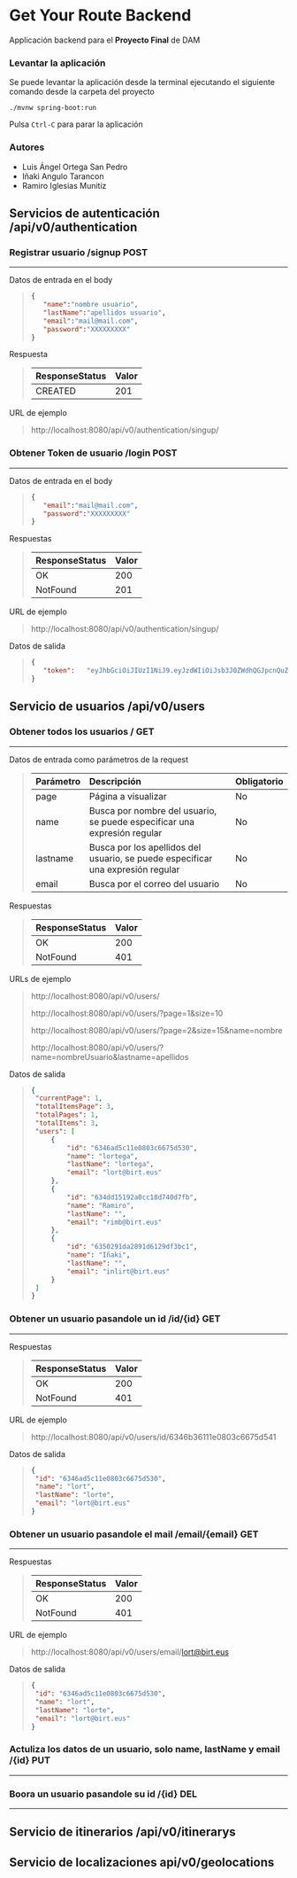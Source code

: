 # Get Your Route Backend

Applicación backend para el **Proyecto Final** de DAM

### Levantar la aplicación
Se puede levantar la aplicación desde la terminal ejecutando el siguiente comando 
desde la carpeta del proyecto

`./mvnw spring-boot:run`

Pulsa `Ctrl-C` para parar la aplicación

### Autores
- Luis Ángel Ortega San Pedro
- Iñaki Angulo Tarancon
- Ramiro Iglesias Munitiz

## Servicios de autenticación /api/v0/authentication

### Registrar usuario /signup POST
---
  Datos de entrada en el body
  >```json
  >{
  >    "name":"nombre usuario",
  >    "lastName":"apellidos usuario",
  >    "email":"mail@mail.com",
  >    "password":"XXXXXXXXX"
  >}
  >```
    
  Respuesta
  >| ResponseStatus | Valor | 
  >|:-------------- |:----- |
  >| CREATED        | 201   |
    
  URL de ejemplo
  >http://localhost:8080/api/v0/authentication/singup/

### Obtener Token de usuario /login POST
---
  Datos de entrada en el body
  >```json
  >{
  >    "email":"mail@mail.com",
  >    "password":"XXXXXXXXX"
  >}
  >```
    
  Respuestas
  >| ResponseStatus | Valor | 
  >|:-------------- |:----- |
  >| OK             | 200   |
  >| NotFound       | 201   |
    
  URL de ejemplo
  >http://localhost:8080/api/v0/authentication/singup/

  Datos de salida
  >```json
  >{
  >    "token":   "eyJhbGciOiJIUzI1NiJ9.eyJzdWIiOiJsb3J0ZWdhQGJpcnQuZXVzIiwiaWF0IjoxNjY4MDk2MzkwLCJleHAiOjE2NjgxMzk1OTAsIm5hbWUiOiJsb3J0ZWdhIn0.Z35qlb3L0FS1WbNqHyt7UyoDB2qsIgx4_7ei_Ybzyw0"
  >}
  >```

## Servicio de usuarios /api/v0/users
 ### Obtener todos los usuarios / GET
 ---
   Datos de entrada como parámetros de la request
   
  > | Parámetro | Descripción                      | Obligatorio |
  > | :--------------- | :--------------- | :--------------- |
  > | page      | Página a visualizar            | No          |
  > | name      | Busca por nombre del usuario, se puede especificar una expresión regular  | No    |
  > | lastname  | Busca por los apellidos del usuario, se puede especificar una expresión regular | No    |
  > | email     | Busca por el correo del usuario | No    |
 
 Respuestas
  >| ResponseStatus | Valor | 
  >|:-------------- |:----- |
  >| OK             | 200   |
  >| NotFound       | 401   |
    
  URLs de ejemplo
  >http://localhost:8080/api/v0/users/
  >
  >http://localhost:8080/api/v0/users/?page=1&size=10
  >
  >http://localhost:8080/api/v0/users/?page=2&size=15&name=nombre
  >
  >http://localhost:8080/api/v0/users/?name=nombreUsuario&lastname=apellidos

 Datos de salida
  >```json
  >{
  >  "currentPage": 1,
  >  "totalItemsPage": 3,
  >  "totalPages": 1,
  >  "totalItems": 3,
  >  "users": [
  >      {
  >          "id": "6346ad5c11e0803c6675d530",
  >          "name": "lortega",
  >          "lastName": "lortega",
  >          "email": "lort@birt.eus"
  >      },
  >      {
  >          "id": "634dd15192a0cc18d740d7fb",
  >          "name": "Ramiro",
  >          "lastName": "",
  >          "email": "rimb@birt.eus"
  >      },
  >      {
  >          "id": "6350291da2891d6129df3bc1",
  >          "name": "Iñaki",
  >          "lastName": "",
  >          "email": "inlirt@birt.eus"
  >      }
  >  ]
  >}
  >```
  
 ### Obtener un usuario pasandole un id /id/{id} GET
 ---
 Respuestas
  >| ResponseStatus | Valor | 
  >|:-------------- |:----- |
  >| OK             | 200   |
  >| NotFound       | 401   |
    
  URL de ejemplo
  >http://localhost:8080/api/v0/users/id/6346b36111e0803c6675d541

 Datos de salida
  >```json
  >{
  >  "id": "6346ad5c11e0803c6675d530",
  >  "name": "lort",
  >  "lastName": "lorte",
  >  "email": "lort@birt.eus"
  >}
  >```

 ### Obtener un usuario pasandole el mail /email/{email} GET
 ---
 Respuestas
  >| ResponseStatus | Valor | 
  >|:-------------- |:----- |
  >| OK             | 200   |
  >| NotFound       | 401   |
    
  URL de ejemplo
  >http://localhost:8080/api/v0/users/email/lort@birt.eus

 Datos de salida
  >```json
  >{
  >  "id": "6346ad5c11e0803c6675d530",
  >  "name": "lort",
  >  "lastName": "lorte",
  >  "email": "lort@birt.eus"
  >}
  >```

 ### Actuliza los datos de un usuario, solo name, lastName y email /{id} PUT
 ---

 ### Boora un usuario pasandole su id /{id} DEL
 ---

## Servicio de itinerarios /api/v0/itinerarys

## Servicio de localizaciones api/v0/geolocations
